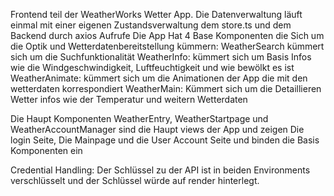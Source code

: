 Frontend teil der WeatherWorks Wetter App.
Die Datenverwaltung läuft einmal mit einer eigenen Zustandsverwaltung dem store.ts und dem Backend durch axios Aufrufe
Die App Hat 4 Base Komponenten die Sich um die Optik und Wetterdatenbereitstellung kümmern: 
WeatherSearch kümmert sich um die Suchfunktionalität
WeatherInfo: kümmert sich um Basis Infos wie die Windgeschwindigkeit, Luftfeuchtigkeit und wie bewölkt es ist
WeatherAnimate: kümmert sich um die Animationen der App die mit den wetterdaten korrespondiert
WeatherMain: Kümmert sich um die Detaillieren Wetter infos wie der Temperatur und weitern Wetterdaten

Die Haupt Komponenten
WeatherEntry, WeatherStartpage und WeatherAccountManager sind die Haupt views der App und zeigen Die login Seite, Die Mainpage und die User Account Seite und binden die 
Basis Komponenten ein

Credential Handling: Der Schlüssel zu der API ist in beiden Environments verschlüsselt und der Schlüssel würde auf render 
hinterlegt.